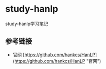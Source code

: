 # study-hanlp #
study-hanlp学习笔记

## 参考链接 ##
- 官网 [https://github.com/hankcs/HanLP](https://github.com/hankcs/HanLP "官网")

